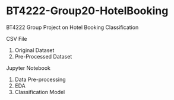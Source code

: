 # BT4222-Group20-HotelBooking
BT4222 Group Project on Hotel Booking Classification

CSV File
1) Original Dataset 
2) Pre-Processed Dataset

Jupyter Notebook 
1) Data Pre-processing 
2) EDA 
3) Classification Model
